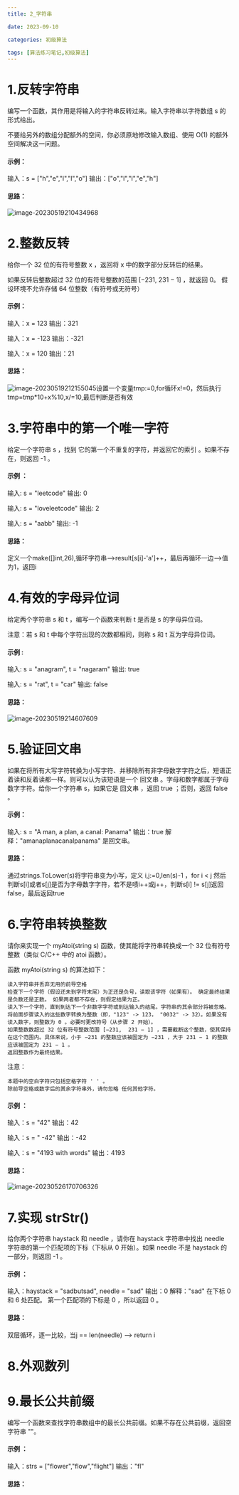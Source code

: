 ```yaml
---
title: 2_字符串

date: 2023-09-10	

categories: 初级算法	

tags: [算法练习笔记,初级算法]
---	
```


# 1.反转字符串

编写一个函数，其作用是将输入的字符串反转过来。输入字符串以字符数组 s 的形式给出。

不要给另外的数组分配额外的空间，你必须原地修改输入数组、使用 O(1) 的额外空间解决这一问题。

#### 示例：

输入：s = ["h","e","l","l","o"]
输出：["o","l","l","e","h"]

#### 思路：

![image-20230519210434968](/noteimg/C:/Users/zhuba/Desktop/PersonalBlog/source/_posts/算法练习笔记/初级算法/img/image-20230519210434968.png) 

# 2.整数反转

给你一个 32 位的有符号整数 x ，返回将 x 中的数字部分反转后的结果。

如果反转后整数超过 32 位的有符号整数的范围 [−231,  231 − 1] ，就返回 0。
假设环境不允许存储 64 位整数（有符号或无符号）

#### 示例：

输入：x = 123     输出：321

输入：x = -123	输出：-321

输入：x = 120	输出：21

#### 思路：

![image-20230519212155045](/noteimg/C:/Users/zhuba/Desktop/PersonalBlog/source/_posts/算法练习笔记/初级算法/img/image-20230519212155045.png)设置一个变量tmp:=0,for循环x!=0，然后执行tmp=tmp*10+x%10,x/=10,最后判断是否有效

# 3.字符串中的第一个唯一字符

给定一个字符串 s ，找到 它的第一个不重复的字符，并返回它的索引 。如果不存在，则返回 -1 。

#### 示例 ：

输入: s = "leetcode" 输出: 0

输入: s = "loveleetcode" 输出: 2

输入: s = "aabb" 输出: -1

#### 思路：

定义一个make([]int,26),循环字符串-->result[s[i]-'a']++，最后再循环一边-->值为1，返回i

# 4.有效的字母异位词

给定两个字符串 s 和 t ，编写一个函数来判断 t 是否是 s 的字母异位词。

注意：若 s 和 t 中每个字符出现的次数都相同，则称 s 和 t 互为字母异位词。

#### 示例 :

输入: s = "anagram", t = "nagaram"	输出: true

输入: s = "rat", t = "car"	输出: false

#### 思路：

![image-20230519214607609](/noteimg/C:/Users/zhuba/Desktop/PersonalBlog/source/_posts/算法练习笔记/初级算法/img/image-20230519214607609.png) 

# 5.验证回文串

如果在将所有大写字符转换为小写字符、并移除所有非字母数字字符之后，短语正着读和反着读都一样。则可以认为该短语是一个 回文串 。字母和数字都属于字母数字字符。给你一个字符串 s，如果它是 回文串 ，返回 true ；否则，返回 false 。

#### 示例：

输入: s = "A man, a plan, a canal: Panama"
输出：true
解释："amanaplanacanalpanama" 是回文串。

#### 思路：

通过strings.ToLower(s)将字符串变为小写，定义 i,j:=0,len(s)-1 ，for i < j 然后判断s[i]或者s[j]是否为字母数字字符，若不是啧i++或j++，判断s[i] != s[j]返回false，最后返回true

# 6.字符串转换整数 

请你来实现一个 myAtoi(string s) 函数，使其能将字符串转换成一个 32 位有符号整数（类似 C/C++ 中的 atoi 函数）。

函数 myAtoi(string s) 的算法如下：

    读入字符串并丢弃无用的前导空格
    检查下一个字符（假设还未到字符末尾）为正还是负号，读取该字符（如果有）。 确定最终结果是负数还是正数。 如果两者都不存在，则假定结果为正。
    读入下一个字符，直到到达下一个非数字字符或到达输入的结尾。字符串的其余部分将被忽略。
    将前面步骤读入的这些数字转换为整数（即，"123" -> 123， "0032" -> 32）。如果没有读入数字，则整数为 0 。必要时更改符号（从步骤 2 开始）。
    如果整数数超过 32 位有符号整数范围 [−231,  231 − 1] ，需要截断这个整数，使其保持在这个范围内。具体来说，小于 −231 的整数应该被固定为 −231 ，大于 231 − 1 的整数应该被固定为 231 − 1 。
    返回整数作为最终结果。

注意：

    本题中的空白字符只包括空格字符 ' ' 。
    除前导空格或数字后的其余字符串外，请勿忽略 任何其他字符。

#### 示例 ：

输入：s = "42"	输出：42

输入：s = "   -42"	输出：-42

输入：s = "4193 with words"	输出：4193

#### 思路：

![image-20230526170706326](/noteimg/C:/Users/zhuba/Desktop/PersonalBlog/source/_posts/算法练习笔记/初级算法/img/image-20230526170706326.png) 

# 7.实现 strStr()

给你两个字符串 haystack 和 needle ，请你在 haystack 字符串中找出 needle 字符串的第一个匹配项的下标（下标从 0 开始）。如果 needle 不是 haystack 的一部分，则返回  -1 。

#### 示例 ：

输入：haystack = "sadbutsad", needle = "sad"
输出：0
解释："sad" 在下标 0 和 6 处匹配。
第一个匹配项的下标是 0 ，所以返回 0 。

#### 思路：

双层循环，逐一比较，当j == len(needle) --> return i

# 8.外观数列

# 9.最长公共前缀

编写一个函数来查找字符串数组中的最长公共前缀。如果不存在公共前缀，返回空字符串 ""。

#### 示例 ：

输入：strs = ["flower","flow","flight"]	输出："fl"

#### 思路：

